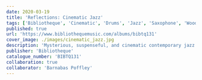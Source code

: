 ```yaml
---
date: 2020-03-19
title: 'Reflections: Cinematic Jazz'
tags: ['Bibliotheque', 'Cinematic', 'Drums', 'Jazz', 'Saxophone', 'Woodwind']
published: true
url: 'https://www.bibliothequemusic.com/albums/bibtq131'
cover_image: ./images/cinematic_jazz.jpg
description: 'Mysterious, suspenseful, and cinematic contemporary jazz cues, featuring reflective piano melodies, strings woodwind and expansive, lyrical saxophone solos. A stand-out collection of beautiful, atmospheric and enigmatic cues.'
publisher: 'Bibliotheque'
catalogue_number: 'BIBTQ131'
collaboration: true
collaborator: 'Barnabas Poffley'
---
```

